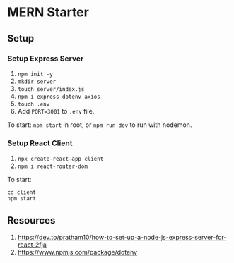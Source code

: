 # MERN Starter

## Setup

### Setup Express Server

1. `npm init -y`
2. `mkdir server`
3. `touch server/index.js`
4. `npm i express dotenv axios`
5. `touch .env`
6. Add `PORT=3001` to `.env` file.

To start:
`npm start` in root, or `npm run dev` to run with nodemon.

### Setup React Client

1. `npx create-react-app client`
2. `npm i react-router-dom`

To start:
```
cd client
npm start
```

## Resources

1. https://dev.to/pratham10/how-to-set-up-a-node-js-express-server-for-react-2fja
2. https://www.npmjs.com/package/dotenv
